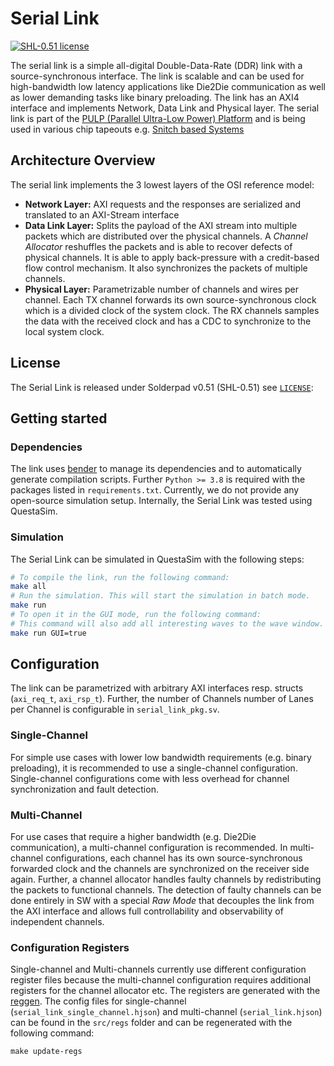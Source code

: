 
# Serial Link
[![SHL-0.51 license](https://img.shields.io/badge/license-SHL--0.51-green)](LICENSE)

The serial link is a simple all-digital Double-Data-Rate (DDR) link with a source-synchronous interface. The link is scalable and can be used for high-bandwidth low latency applications like Die2Die communication as well as lower demanding tasks like binary preloading. The link has an AXI4 interface and implements Network, Data Link and Physical layer. The serial link is part of the [PULP (Parallel Ultra-Low Power) Platform](https://pulp-platform.org/) and is being used in various chip tapeouts e.g. [Snitch based Systems](https://github.com/pulp-platform/snitch)

## Architecture Overview
The serial link implements the 3 lowest layers of the OSI reference model:
* **Network Layer:** AXI requests and the responses are serialized and translated to an AXI-Stream interface
* **Data Link Layer:** Splits the payload of the AXI stream into multiple packets which are distributed over the physical channels. A *Channel Allocator* reshuffles the packets and is able to recover defects of physical channels. It is able to apply back-pressure with a credit-based flow control mechanism. It also synchronizes the packets of multiple channels.
* **Physical Layer:** Parametrizable number of channels and wires per channel. Each TX channel forwards its own source-synchronous clock which is a divided clock of the system clock. The RX channels samples the data with the received clock and has a CDC to synchronize to the local system clock.

## License
The Serial Link is released under Solderpad v0.51 (SHL-0.51) see [`LICENSE`](LICENSE):

## Getting started
### Dependencies
The link uses [bender](https://github.com/pulp-platform/bender) to manage its dependencies and to automatically generate compilation scripts. Further `Python >= 3.8` is required with the packages listed in `requirements.txt`. Currently, we do not provide any open-source simulation setup. Internally, the Serial Link was tested using QuestaSim.

### Simulation
The Serial Link can be simulated in QuestaSim with the following steps:
```sh
# To compile the link, run the following command:
make all
# Run the simulation. This will start the simulation in batch mode.
make run
# To open it in the GUI mode, run the following command:
# This command will also add all interesting waves to the wave window.
make run GUI=true
```

## Configuration
The link can be parametrized with arbitrary AXI interfaces resp. structs (`axi_req_t`, `axi_rsp_t`). Further, the number of Channels number of Lanes per Channel is configurable in `serial_link_pkg.sv`.

### Single-Channel
For simple use cases with lower low bandwidth requirements (e.g. binary preloading), it is recommended to use a single-channel configuration. Single-channel configurations come with less overhead for channel synchronization and fault detection.

### Multi-Channel
For use cases that require a higher bandwidth (e.g. Die2Die communication), a multi-channel configuration is recommended. In multi-channel configurations, each channel has its own source-synchronous forwarded clock and the channels are synchronized on the receiver side again. Further, a channel allocator handles faulty channels by redistributing the packets to functional channels. The detection of faulty channels can be done entirely in SW with a special _Raw Mode_ that decouples the link from the AXI interface and allows full controllability and observability of independent channels.

### Configuration Registers
Single-channel and Multi-channels currently use different configuration register files because the multi-channel configuration requires additional registers for the channel allocator etc. The registers are generated with the [reggen](https://opentitan.org/book/util/reggen/index.html). The config files for single-channel (`serial_link_single_channel.hjson`) and multi-channel (`serial_link.hjson`) can be found in the `src/regs` folder and can be regenerated with the following command:

```
make update-regs
```
